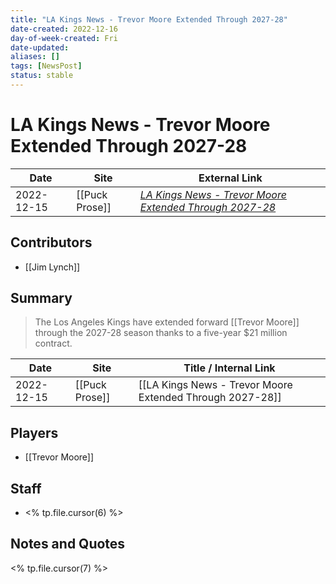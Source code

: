 ```yaml
---
title: "LA Kings News - Trevor Moore Extended Through 2027-28"
date-created: 2022-12-16
day-of-week-created: Fri
date-updated: 
aliases: []
tags: [NewsPost]
status: stable
---
```


# LA Kings News - Trevor Moore Extended Through 2027-28

| Date       | Site           | External Link                                                                                                                            |
| ---------- | -------------- | ---------------------------------------------------------------------------------------------------------------------------------------- |
| 2022-12-15 | [[Puck Prose]] | [*LA Kings News - Trevor Moore Extended Through 2027-28*](https://puckprose.com/2022/12/15/la-kings-news-trevor-moore-extended-2027-28/) |

## Contributors
- [[Jim Lynch]]

## Summary
> The Los Angeles Kings have extended forward [[Trevor Moore]] through the 2027-28 season thanks to a five-year $21 million contract.

| Date       | Site           | Title / Internal Link                                     |
| ---------- | -------------- | --------------------------------------------------------- |
| 2022-12-15 | [[Puck Prose]] | [[LA Kings News - Trevor Moore Extended Through 2027-28]] |

## Players
- [[Trevor Moore]]

## Staff
- <% tp.file.cursor(6) %>

## Notes and Quotes
<% tp.file.cursor(7) %>
